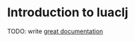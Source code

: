# Introduction to luaclj

TODO: write [great documentation](http://jacobian.org/writing/what-to-write/)

